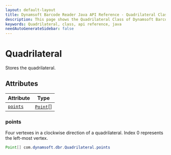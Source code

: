 ```yaml
---
layout: default-layout
title: Dynamsoft Barcode Reader Java API Reference - Quadrilateral Class
description: This page shows the Quadrilateral Class of Dynamsoft Barcode Reader for Java SDK API Reference.
keywords: Quadrilateral, class, api reference, java
needAutoGenerateSidebar: false
---
```



# Quadrilateral
Stores the quadrilateral. 
  

## Attributes
  
| Attribute | Type |
|---------- | ---- |
| [`points`](#points) | [`Point`](Point.md)[] |


### points
Four vertexes in a clockwise direction of a quadrilateral. Index 0 represents the left-most vertex. 
```java
Point[] com.dynamsoft.dbr.Quadrilateral.points
```



